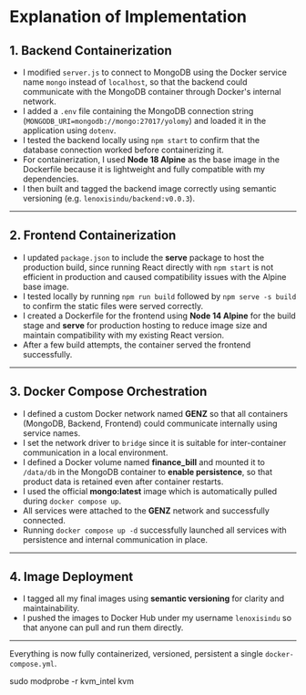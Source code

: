 # Explanation of Implementation

## 1. Backend Containerization

- I modified `server.js` to connect to MongoDB using the Docker service name `mongo` instead of `localhost`, so that the backend could communicate with the MongoDB container through Docker's internal network.
- I added a `.env` file containing the MongoDB connection string (`MONGODB_URI=mongodb://mongo:27017/yolomy`) and loaded it in the application using `dotenv`.
- I tested the backend locally using `npm start` to confirm that the database connection worked before containerizing it.
- For containerization, I used **Node 18 Alpine** as the base image in the Dockerfile because it is lightweight and fully compatible with my dependencies.
- I then built and tagged the backend image correctly using semantic versioning (e.g. `lenoxisindu/backend:v0.0.3`).

---

## 2. Frontend Containerization

- I updated `package.json` to include the **serve** package to host the production build, since running React directly with `npm start` is not efficient in production and caused compatibility issues with the Alpine base image.
- I tested locally by running `npm run build` followed by `npm serve -s build` to confirm the static files were served correctly.
- I created a Dockerfile for the frontend using **Node 14 Alpine** for the build stage and **serve** for production hosting to reduce image size and maintain compatibility with my existing React version.
- After a few build attempts, the container served the frontend successfully.

---

## 3. Docker Compose Orchestration

- I defined a custom Docker network named **GENZ** so that all containers (MongoDB, Backend, Frontend) could communicate internally using service names.
- I set the network driver to `bridge` since it is suitable for inter-container communication in a local environment.
- I defined a Docker volume named **finance_bill** and mounted it to `/data/db` in the MongoDB container to **enable persistence**, so that product data is retained even after container restarts.
- I used the official **mongo:latest** image which is automatically pulled during `docker compose up`.
- All services were attached to the **GENZ** network and successfully connected.
- Running `docker compose up -d` successfully launched all services with persistence and internal communication in place.

---

## 4. Image Deployment

- I tagged all my final images using **semantic versioning** for clarity and maintainability.
- I pushed the images to Docker Hub under my username `lenoxisindu` so that anyone can pull and run them directly.

---

Everything is now fully containerized, versioned, persistent a single `docker-compose.yml`.

  

   sudo modprobe -r kvm_intel kvm

